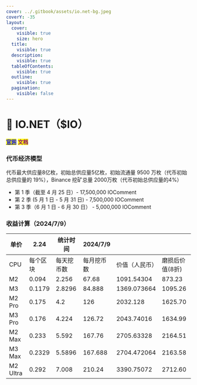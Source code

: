 ```yaml
---
cover: ../.gitbook/assets/io.net-bg.jpeg
coverY: -35
layout:
  cover:
    visible: true
    size: hero
  title:
    visible: true
  description:
    visible: true
  tableOfContents:
    visible: true
  outline:
    visible: true
  pagination:
    visible: false
---
```


# 🐶 IO.NET（$IO）

[<mark style="color:blue;">**官网**</mark>](https://cloud.io.net/)    <mark style="color:purple;">**文档**</mark>​

### **代币经济模型**

代币最大供应量8亿枚，初始总供应量5亿枚，初始流通量 9500 万枚（代币初始总供应量的 19%），Binance 挖矿总量 2000万枚（代币初始总供应量的4%）

* 第 1 季（截至 4 月 25 日）- 17,500,000 IOComment
* 第 2 季 (5 月 1 日 - 5 月 31 日) - 7,500,000 IOComment
* 第 3 季（6 月 1 日 - 6 月 30 日） - 5,000,000 IOComment

### ​收益计算（2024/7/9）

<table data-full-width="true"><thead><tr><th>单价</th><th>2.24</th><th>统计时间</th><th>2024/7/9</th><th></th><th></th></tr></thead><tbody><tr><td>CPU</td><td>每个区块</td><td>每天挖币数</td><td>每月挖币数</td><td>价值（人民币）</td><td>磨损后价值(8折)</td></tr><tr><td>M2</td><td>0.094</td><td>2.256</td><td>67.68</td><td>1091.54304</td><td>873.23 </td></tr><tr><td>M3</td><td>0.1179</td><td>2.8296</td><td>84.888</td><td>1369.073664</td><td>1095.26 </td></tr><tr><td>M2 Pro</td><td>0.175</td><td>4.2</td><td>126</td><td>2032.128</td><td>1625.70 </td></tr><tr><td>M3 Pro</td><td>0.176</td><td>4.224</td><td>126.72</td><td>2043.74016</td><td>1634.99 </td></tr><tr><td>M2 Max</td><td>0.233</td><td>5.592</td><td>167.76</td><td>2705.63328</td><td>2164.51 </td></tr><tr><td>M3 Max</td><td>0.2329</td><td>5.5896</td><td>167.688</td><td>2704.472064</td><td>2163.58 </td></tr><tr><td>M2 Ultra</td><td>0.292</td><td>7.008</td><td>210.24</td><td>3390.75072</td><td>2712.60 </td></tr></tbody></table>


